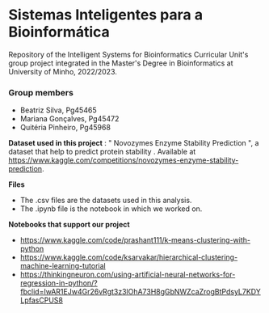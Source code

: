 # Sistemas Inteligentes para a Bioinformática
Repository of the Intelligent Systems for Bioinformatics Curricular Unit's group project integrated in the Master's Degree in Bioinformatics at University of Minho, 2022/2023.
### Group members
- Beatriz Silva, Pg45465
- Mariana Gonçalves, Pg45472
- Quitéria Pinheiro, Pg45968

**Dataset used in this project** : " Novozymes Enzyme Stability Prediction ", a dataset that help to predict protein stability . Available at https://www.kaggle.com/competitions/novozymes-enzyme-stability-prediction.

**Files** 
- The .csv files are the datasets used in this analysis.
- The .ipynb file is the notebook in which we worked on.

**Notebooks that support our project**
- https://www.kaggle.com/code/prashant111/k-means-clustering-with-python
- https://www.kaggle.com/code/ksarvakar/hierarchical-clustering-machine-learning-tutorial
- https://thinkingneuron.com/using-artificial-neural-networks-for-regression-in-python/?fbclid=IwAR1EJw4Gr26vRgt3z3lOhA73H8gGbNWZcaZrogBtPdsyL7KDYLpfasCPUS8
